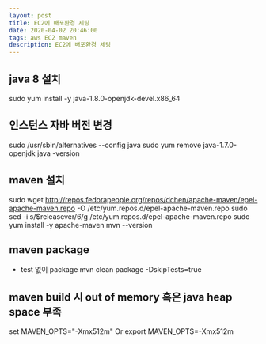 ```yaml
---
layout: post
title: EC2에 배포환경 세팅
date: 2020-04-02 20:46:00
tags: aws EC2 maven
description: EC2에 배포환경 세팅
---
```



## java 8 설치
sudo yum install -y java-1.8.0-openjdk-devel.x86_64

## 인스턴스 자바 버전 변경
sudo /usr/sbin/alternatives --config java
sudo yum remove java-1.7.0-openjdk
java -version

## maven 설치
sudo wget http://repos.fedorapeople.org/repos/dchen/apache-maven/epel-apache-maven.repo -O /etc/yum.repos.d/epel-apache-maven.repo
sudo sed -i s/\$releasever/6/g /etc/yum.repos.d/epel-apache-maven.repo
sudo yum install -y apache-maven
mvn --version



## maven package
- test 없이 package
mvn clean package -DskipTests=true

## maven build 시 out of memory 혹은 java heap space 부족
set MAVEN_OPTS="-Xmx512m"
Or
export MAVEN_OPTS=-Xmx512m


